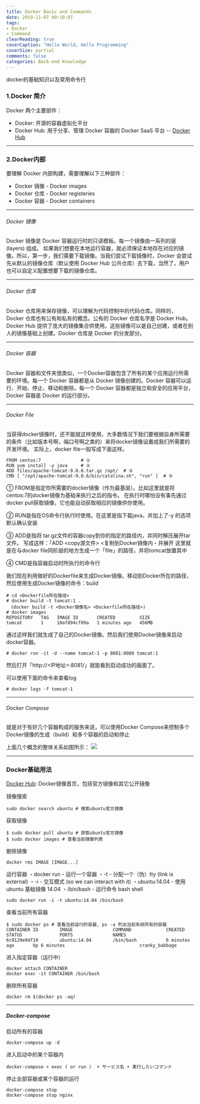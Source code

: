 ```yaml
---
title: Docker Basic and Commands
date: 2019-11-07 00:10:07
tags:
- Docker
- Command
clearReading: true
coverCaption: "Hello World, Hello Programming"
coverSize: partial
comments: false
categories: Back-end Knowledge
---
```

docker的基础知识以及常用命令行
<!--more-->
### 1.Docker 简介
Docker 两个主要部件：

- Docker: 开源的容器虚拟化平台
- Docker Hub: 用于分享、管理 Docker 容器的 Docker SaaS 平台 -- [Docker Hub](https://link.jianshu.com/?t=https://registry.hub.docker.com/search?q=library)

*** 
### 2.Docker内部
要理解 Docker 内部构建，需要理解以下三种部件：

- Docker 镜像 - Docker images
- Docker 仓库 - Docker registeries
- Docker 容器 - Docker containers

***

###### Docker 镜像
Docker 镜像是 Docker 容器运行时的只读模板。每一个镜像由一系列的层 (layers) 组成。
如果我们想要在本地运行容器，就必须保证本地存在对应的镜像。所以，第一步，我们需要下载镜像。当我们尝试下载镜像时，Docker 会尝试先从默认的镜像仓库（默认使用 Docker Hub 公共仓库）去下载，当然了，用户也可以自定义配置想要下载的镜像仓库。

***
###### Docker 仓库
Docker 仓库用来保存镜像，可以理解为代码控制中的代码仓库。同样的，Docker 仓库也有公有和私有的概念。公有的 Docker 仓库名字是 Docker Hub。Docker Hub 提供了庞大的镜像集合供使用。这些镜像可以是自己创建，或者在别人的镜像基础上创建。Docker 仓库是 Docker 的分发部分。
***
###### Docker 容器
Docker 容器和文件夹很类似，一个Docker容器包含了所有的某个应用运行所需要的环境。每一个 Docker 容器都是从 Docker 镜像创建的。Docker 容器可以运行、开始、停止、移动和删除。每一个 Docker 容器都是独立和安全的应用平台，Docker 容器是 Docker 的运行部分。
***
###### Docker File 
当获得docker镜像时，还不能就这样使用，大多数情况下我们要根据自身所需要的条件（比如版本号啊，端口号啊之类的）来将docker镜像设置成我们所需要的开发环境。
实际上，docker file一般写成下面这样。
```
FROM centos:7               # ①
RUN yum install -y java     # ②
ADD files/apache-tomcat-9.0.6.tar.gz /opt/  # ③
CMD [ "/opt/apache-tomcat-9.0.6/bin/catalina.sh", "run" ]  # ④
```
① FROM是指定你所需要的docker镜像（作为最基层）。比如这里就是将centos:7的docker镜像为基础来执行之后的指令。
在执行时哪怕没有事先通过docker pull获取镜像，它也能自动获取相应的镜像供你使用。

② RUN是指在OS命令行执行时使用。在这里是指下载java，并加上了-y 的选项默认确认安装

③ ADD是指将 tar.gz文件的容器copy到你的指定的路径内，并同时解压展开tar文件。
写成这样：「ADD <copy源文件> <复制到Docker镜像内・并展开
这里就是在与docker file同阶层的地方生成一个「file」的路径，并将tomcat放置其中

④ CMD是指容器启动时所执行的命令行

我们现在利用做好的Dockerfile来生成Docker镜像。移动到Docker所在的路径，然后使用生成Docker镜像的命令：build
```
# cd <Dockerfile所在路径>
# docker build -t tomcat:1 .
　(docker build -t <Docker镜像名> <Dockerfile所在路径>)
# docker images
REPOSITORY   TAG   IMAGE ID       CREATED         SIZE
tomcat       1     10af894cf09a   1 minutes ago   456MB
```

通过这样我们就生成了自己的Docker镜像。然后我们使用Docker镜像来启动docker容器。
```
# docker run -it -d --name tomcat-1 -p 8081:8080 tomcat:1
```
然后打开「http://<IP地址>:8081/」就能看到启动成功的画面了。

可以使用下面的命令来查看log
```
# docker logs -f tomcat-1
```
***
###### Docker Compose
就是对于有好几个容器构成的服务来说，可以使用Docker Compose来控制多个Docker镜像的生成（build）和多个容器的启动和停止

上面几个概念的整体关系如图所示：
<img src="./1.png">

***
### Docker基础用法
[Docker Hub](https://link.jianshu.com/?t=https://registry.hub.docker.com/search?q=library): Docker镜像首页，包括官方镜像和其它公开镜像

镜像搜索
```
sudo docker search ubuntu # 搜索ubuntu官方镜像
```

获取镜像
```
$ sudo docker pull ubuntu # 获取ubuntu官方镜像
$ sudo docker images # 查看当前镜像列表
```

删除镜像
```
docker rmi IMAGE [IMAGE...]
```

运行容器
・docker run - 运行一个容器
・-t - 分配一个（伪）tty (link is external)
・-i - 交互模式 (so we can interact with it)
・ubuntu:14.04 - 使用 ubuntu 基础镜像 14.04
・/bin/bash - 运行命令 bash shell

```
sudo docker run -i -t ubuntu:14.04 /bin/bash
```

查看当前所有容器
```
$ sudo docker ps # 查看当前运行的容器, ps -a 列出当前系统所有的容器
CONTAINER ID        IMAGE               COMMAND             CREATED             STATUS              PORTS               NAMES
6c9129e9df10        ubuntu:14.04        /bin/bash           6 minutes ago       Up 6 minutes                            cranky_babbage
```

进入指定容器（运行中）
```
docker attach CONTAINER
docker exec -it CONTAINER /bin/bash

```

删除所有容器
```
docker rm $(docker ps -aq)
```
***
##### Docker-compose
启动所有的容器
```
docker-compose up -d
```

进入启动中的某个容器内
```
docker-compose + exec ( or run )  + サービス名 + 実行したいコマンド
```

停止全部容器或某个容器的运行
```
docker-compose stop
docker-compose stop nginx
```
